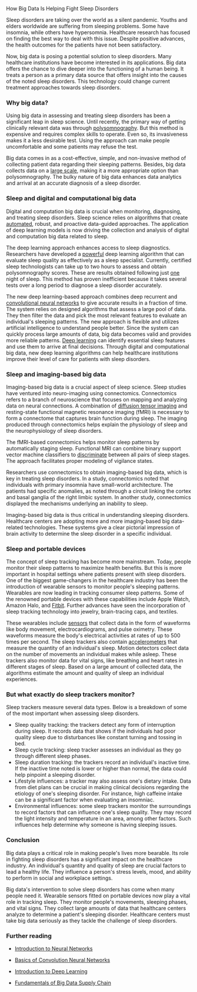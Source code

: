 How Big Data Is Helping Fight Sleep Disorders

Sleep disorders are taking over the world as a silent pandemic. Youths and elders worldwide are suffering from sleeping problems. Some have insomnia, while others have hypersomnia. Healthcare research has focused on finding the best way to deal with this issue. Despite positive advances, the health outcomes for the patients have not been satisfactory.

Now, big data is posing a potential solution to sleep disorders. Many healthcare institutions have become interested in its applications. Big data offers the chance to dive deeper into the functioning of a human being. It treats a person as a primary data source that offers insight into the causes of the noted sleep disorders. This technology could change current treatment approaches towards sleep disorders.

### Why big data?
Using big data in assessing and treating sleep disorders has been a significant leap in sleep science. Until recently, the primary way of getting clinically relevant data was through [polysomnography](https://www.mayoclinic.org/tests-procedures/polysomnography/about/pac-20394877#). But this method is expensive and requires complex skills to operate. Even so, its invasiveness makes it a less desirable test. Using the approach can make people uncomfortable and some patients may refuse the test.

Big data comes in as a cost-effective, simple, and non-invasive method of collecting patient data regarding their sleeping patterns. Besides, big data collects data on a [large scale](https://www.passionateinmarketing.com/big-data-in-sleep-science-a-boon-to-fight-sleep-disorders/), making it a more appropriate option than polysomnography. The bulky nature of big data enhances data analytics and arrival at an accurate diagnosis of a sleep disorder.

### Sleep and digital and computational big data
Digital and computation big data is crucial when monitoring, diagnosing, and treating sleep disorders. Sleep science relies on algorithms that create [automated](https://www.aartisathyanarayana.org/computational-sleep-science), robust, and proactive data-guided approaches. The application of deep learning models is now driving the collection and analysis of digital and computation big data related to sleep.

The deep learning approach enhances access to sleep diagnostics. Researchers have developed a [powerful](https://cse.gatech.edu/news/616715/new-deep-learning-approach-improves-access-sleep-diagnostic-testing) deep learning algorithm that can evaluate sleep quality as effectively as a sleep specialist. Currently, certified sleep technologists can take up to two hours to assess and obtain polysomnography scores. These are results obtained following just [one](https://cse.gatech.edu/news/616715/new-deep-learning-approach-improves-access-sleep-diagnostic-testing) night of sleep. This method has proven inefficient because it takes several tests over a long period to diagnose a sleep disorder accurately.

The new deep learning-based approach combines deep recurrent and [convolutional neural networks](/engineering-education/introduction-to-neural-networks/) to give accurate results in a fraction of time. The system relies on designed algorithms that assess a large pool of data. They then filter the data and pick the most relevant features to evaluate an individual's sleeping patterns. The new approach is flexible and utilizes artificial intelligence to understand people better. Since the system can quickly process large amounts of data, big data becomes valid and provides more reliable patterns. [Deep learning](/engineering-education/introduction-to-deep-learning/) can identify essential sleep features and use them to arrive at final decisions. Through digital and computational big data, new deep learning algorithms can help healthcare institutions improve their level of care for patients with sleep disorders.

### Sleep and imaging-based big data
Imaging-based big data is a crucial aspect of sleep science. Sleep studies have ventured into neuro-imaging using connectomics. Connectomics refers to a branch of neuroscience that focuses on mapping and analyzing data on neural connections. A combination of [diffusion tensor imaging](https://www.ncbi.nlm.nih.gov/pmc/articles/PMC6351921/) and resting-state functional magnetic resonance imaging (fMRI) is necessary to form a connectome that captures brain function during sleep. The imaging produced through connectomics helps explain the physiology of sleep and the neurophysiology of sleep disorders.

The fMRI-based connectomics helps monitor sleep patterns by automatically staging sleep. Functional MRI can combine binary support vector machine classifiers to [discriminate](https://www.ncbi.nlm.nih.gov/pmc/articles/PMC6351921/) between all pairs of sleep stages. The approach facilitates proper modeling of vigilance states.

Researchers use connectomics to obtain imaging-based big data, which is key in treating sleep disorders. In a study, connectomics noted that individuals with primary insomnia have small-world architecture. The patients had specific anomalies, as noted through a circuit linking the cortex and basal ganglia of the right limbic system. In another study, connectomics displayed the mechanisms underlying an inability to sleep.

Imaging-based big data is thus critical in understanding sleeping disorders. Healthcare centers are adopting more and more imaging-based big data-related technologies. These systems give a clear pictorial impression of brain activity to determine the sleep disorder in a specific individual.

### Sleep and portable devices
The concept of sleep tracking has become more mainstream. Today, people monitor their sleep patterns to maximize health benefits. But this is more important in hospital settings where patients present with sleep disorders. One of the biggest game-changers in the healthcare industry has been the introduction of wearable sensors to monitor people's sleeping patterns. Wearables are now leading in tracking consumer sleep patterns. Some of the renowned portable devices with these capabilities include Apple Watch, Amazon Halo, and [Fitbit](https://www.fitbit.com/). Further advances have seen the incorporation of sleep tracking technology into jewelry, brain-tracing caps, and textiles.

These wearables include [sensors](https://www.forbes.com/sites/forbestechcouncil/2021/10/06/wearables-nearables-and-airables-oh-my-the-future-of-sleep-technology/) that collect data in the form of waveforms like body movement, electrocardiograms, and pulse oximetry. These waveforms measure the body's electrical activities at rates of up to 500 times per second. The sleep trackers also contain [accelerometers](https://www.betterup.com/blog/sleep-trackers) that measure the quantity of an individual's sleep. Motion detectors collect data on the number of movements an individual makes while asleep. These trackers also monitor data for vital signs, like breathing and heart rates in different stages of sleep. Based on a large amount of collected data, the algorithms estimate the amount and quality of sleep an individual experiences.

### But what exactly do sleep trackers monitor?
Sleep trackers measure several data types. Below is a breakdown of some of the most important when assessing sleep disorders.

- Sleep quality tracking: the trackers detect any form of interruption during sleep. It records data that shows if the individuals had poor quality sleep due to disturbances like constant turning and tossing in bed.
- Sleep cycle tracking: sleep tracker assesses an individual as they go through different sleep phases.
- Sleep duration tracking: the trackers record an individual's inactive time. If the inactive time noted is lower or higher than normal, the data could help pinpoint a sleeping disorder.
- Lifestyle influences: a tracker may also assess one's dietary intake. Data from diet plans can be crucial in making clinical decisions regarding the etiology of one's sleeping disorder. For instance, high caffeine intake can be a significant factor when evaluating an insomniac.
- Environmental influences: some sleep trackers monitor the surroundings to record factors that can influence one's sleep quality. They may record the light intensity and temperature in an area, among other factors. Such influences help determine why someone is having sleeping issues.

### Conclusion
Big data plays a critical role in making people's lives more bearable. Its role in fighting sleep disorders has a significant impact on the healthcare industry. An individual's quantity and quality of sleep are crucial factors to lead a healthy life. They influence a person's stress levels, mood, and ability to perform in social and workplace settings.

Big data's intervention to solve sleep disorders has come when many people need it. Wearable sensors fitted on portable devices now play a vital role in tracking sleep. They monitor people's movements, sleeping phases, and vital signs. They collect large amounts of data that healthcare centers analyze to determine a patient's sleeping disorder. Healthcare centers must take big data seriously as they tackle the challenge of sleep disorders.

### Further reading 

- [Introduction to Neural Networks](/engineering-education/introduction-to-neural-networks/)

- [Basics of Convolution Neural Networks](/engineering-education/basics-of-convolution-neural-networks/)

- [Introduction to Deep Learning](/engineering-education/introduction-to-deep-learning/)

- [Fundamentals of Big Data Supply Chain](/engineering-education/fundamentals-of-big-data-supply-chain/)